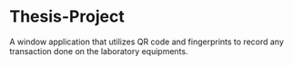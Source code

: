 # Thesis-Project
A window application that utilizes QR code and fingerprints to record any transaction done on the laboratory equipments.
